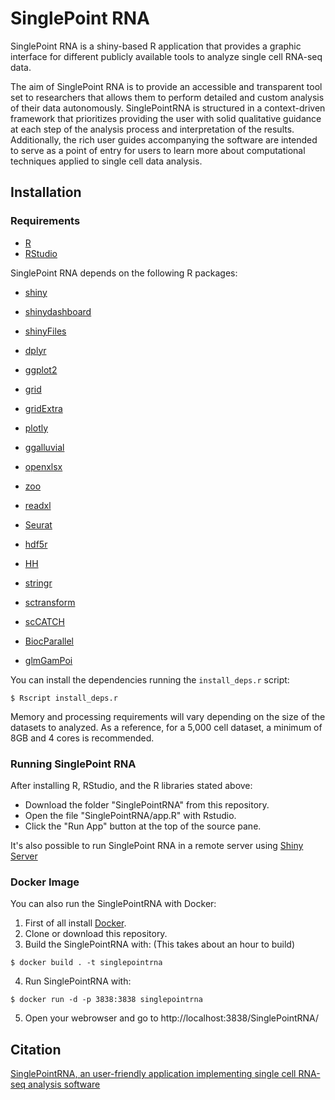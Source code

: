 # SinglePoint RNA

SinglePoint RNA is a shiny-based R application that provides a graphic interface for different publicly available tools to analyze single cell RNA-seq data. 

The aim of SinglePoint RNA is to provide an accessible and transparent tool set to researchers that allows them to perform detailed and custom analysis of their data autonomously. 
SinglePointRNA is structured in a context-driven framework that prioritizes providing the user with solid qualitative guidance at each step of the analysis process and interpretation of the results.
Additionally, the rich user guides accompanying the software are intended to serve as a point of entry for users to learn more about computational techniques applied to single cell data analysis.


## Installation

### Requirements 

* [R](https://cran.r-project.org/)
* [RStudio](https://posit.co/download/rstudio-desktop/)

SinglePoint RNA depends on the following R packages:

* [shiny](https://shiny.rstudio.com/)
* [shinydashboard](https://cran.r-project.org/package=shinydashboard)
* [shinyFiles](https://cran.r-project.org/package=shinyFiles)
* [dplyr](https://cran.r-project.org/package=dplyr)
* [ggplot2](https://cran.r-project.org/package=ggplot2) 
* [grid](https://cran.r-project.org/package=grid) 
* [gridExtra](https://cran.r-project.org/package=gridExtra) 
* [plotly](https://cran.r-project.org/package=plotly)
* [ggalluvial](https://cran.r-project.org/package=ggalluvial)
* [openxlsx](https://cran.r-project.org/package=openxlsx)
* [zoo](https://cran.r-project.org/package=zoo)
* [readxl](https://cran.r-project.org/package=readxl)
* [Seurat](https://cran.r-project.org/package=Seurat)
* [hdf5r](https://cran.r-project.org/package=hdf5r)
* [HH](https://cran.r-project.org/package=HH)
* [stringr](https://cran.r-project.org/package=stringr)
* [sctransform](https://cran.r-project.org/package=sctransform)
* [scCATCH](https://cran.r-project.org/package=scCATCH)

* [BiocParallel](https://bioconductor.org/packages/release/bioc/html/BiocParallel.html)
* [glmGamPoi](https://bioconductor.org/packages/release/bioc/html/glmGamPoi.html)

You can install the dependencies running the `install_deps.r` script:

```console
$ Rscript install_deps.r
```

Memory and processing requirements will vary depending on the size of the datasets to analyzed. As a reference, for a 5,000 cell dataset, a minimum of 8GB and 4 cores is recommended.

### Running SinglePoint RNA

After installing R, RStudio, and the R libraries stated above:

* Download the folder "SinglePointRNA" from this repository. 
* Open the file "SinglePointRNA/app.R" with Rstudio.
* Click the "Run App" button at the top of the source pane.


It's also possible to run SinglePoint RNA in a remote server using [Shiny Server](https://posit.co/products/open-source/shinyserver/)

### Docker Image

You can also run the SinglePointRNA with Docker:

 1. First of all install [Docker](https://docs.docker.com/get-docker/).
 2. Clone or download this repository.
 3. Build the SinglePointRNA with: (This takes about an hour to build)

 ```console
 $ docker build . -t singlepointrna
 ```

 4. Run SinglePointRNA with:

 ```console
 $ docker run -d -p 3838:3838 singlepointrna
 ```

 5. Open your webrowser and go to http://localhost:3838/SinglePointRNA/

## Citation

[SinglePointRNA, an user-friendly application implementing single cell RNA-seq analysis software](https://arxiv.org/abs/2305.00008)
